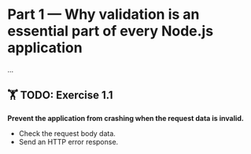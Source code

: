# Part 1 — Why validation is an essential part of every Node.js application

...

## 🏋️ TODO: Exercise 1.1

**Prevent the application from crashing when the request data is invalid.**

- Check the request body data.
- Send an HTTP error response.

<!--

Outline:

- How validation fits into the HTTP request/response lifecycle
- Using validation to help us handle unsafe user data
- Closing the validation loop with HTTP error responses
- Exercise 1.1

TODO:

- [ ] Pull in content from 'Email 1'
- [ ] Create a request / response diagram
- [ ] Mention data sanitization

-->
